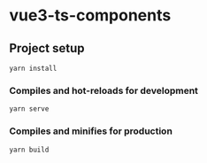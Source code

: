 # vue3-ts-components
## Project setup
```
yarn install
```

### Compiles and hot-reloads for development
```
yarn serve
```

### Compiles and minifies for production
```
yarn build
```
